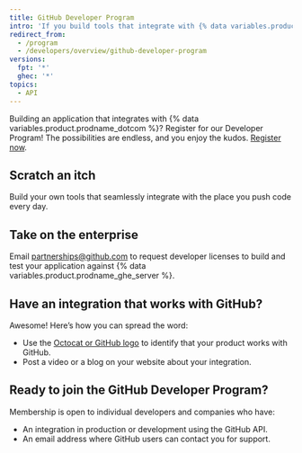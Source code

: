 ```yaml
---
title: GitHub Developer Program
intro: 'If you build tools that integrate with {% data variables.product.prodname_dotcom %}, you can join the {% data variables.product.prodname_dotcom %} Developer Program.'
redirect_from:
  - /program
  - /developers/overview/github-developer-program
versions:
  fpt: '*'
  ghec: '*'
topics:
  - API
---
```


Building an application that integrates with {% data variables.product.prodname_dotcom %}? Register for our Developer Program! The possibilities are endless, and you enjoy the kudos. [Register now](https://github.com/developer/register).

## Scratch an itch

Build your own tools that seamlessly integrate with the place you push code every day.

## Take on the enterprise

Email <a href="mailto:partnerships@github.com">partnerships@github.com</a> to request developer licenses to build and test your application against {% data variables.product.prodname_ghe_server %}.

## Have an integration that works with GitHub?

Awesome! Here’s how you can spread the word:

- Use the [Octocat or GitHub logo](https://github.com/logos) to identify that your product works with GitHub.
- Post a video or a blog on your website about your integration.

## Ready to join the GitHub Developer Program?

Membership is open to individual developers and companies who have:

- An integration in production or development using the GitHub API.
- An email address where GitHub users can contact you for support.
